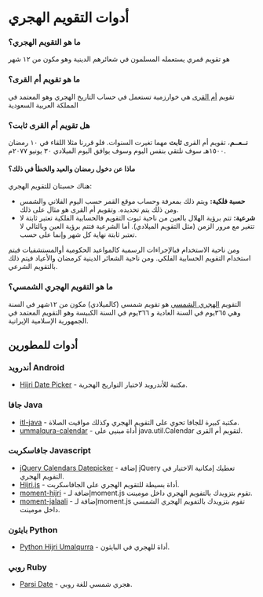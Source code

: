 # أدوات التقويم الهجري


### ما هو التقويم الهجري؟
هو تقويم قمري يستعمله المسلمون في شعائرهم الدينية وهو مكون من ١٢ شهر

### ما هو تقويم أم القرى؟
تقويم [أم القرى](https://ar.wikipedia.org/wiki/%D8%AA%D9%82%D9%88%D9%8A%D9%85_%D9%87%D8%AC%D8%B1%D9%8A#.D8.AA.D9.82.D9.88.D9.8A.D9.85_.D8.A3.D9.85_.D8.A7.D9.84.D9.82.D8.B1.D9.89) هي خوارزمية تستعمل في حساب التاريخ الهجري وهو المعتمد في المملكة العربية السعودية

### هل تقويم أم القرى ثابت؟
**نــعــم**، تقويم أم القرى **ثابت** مهما تغيرت السنوات. فلو قررنا مثلا اللقاء في ١٠ رمضان ١٥٠٠هـ سوف نلتقي بنفس اليوم وسوف يوافق اليوم الميلادي ٣٠ يونيو ٢٠٧٧م.

#### ماذا عن دخول رمضان والعيد والخطأ في ذلك؟
هناك حسبتان للتقويم الهجري:
-  **حسبة فلكية:** ويتم ذلك بمعرفة وحساب موقع القمر حسب اليوم الفلاني والشمس ومن ذلك يتم تحديده. وتقويم أم القرى هو مثال على ذلك.
- **شرعية:** تتم برؤية الهلال بالعين
من ناحية ثبوت التقويم فالحسابية الفلكية تعتبر ثابتة لا تتغير مع مرور الزمن (مثل التقويم الميلادي). أما الشرعية فتتم برؤية العين وبالتالي لا تعتبر ثابتة نهاية كل شهر وإنما على حسب.

ومن ناحية الاستخدام فبالإجراءات الرسمية كالمواعيد الحكومية أوالمستشفيات فيتم استخدام التقويم الحسابية الفلكي. ومن ناحية الشعائر الدينية كرمضان والأعياد فيتم ذلك بالتقويم الشرعي.

### ما هو التقويم الهجري الشمسي؟
التقويم [الهجري الشمسي](https://ar.wikipedia.org/wiki/%D8%AA%D9%82%D9%88%D9%8A%D9%85_%D9%87%D8%AC%D8%B1%D9%8A_%D8%B4%D9%85%D8%B3%D9%8A) هو تقويم شمسي (كالميلادي) مكون من ١٢شهر في السنة وهي  ٣٦٥يوم في السنة العادية و ٣٦٦يوم في السنة الكبيسة وهو التقويم المعتمد في الجمهورية الإسلامية الإيرانية.



## أدوات للمطورين

### أندرويد Android
* [Hijri Date Picker](https://github.com/alhazmy13/HijriDatePicker) - مكتبة للأندرويد لاختيار التواريخ الهجرية.

### جافا Java
* [itl-java](https://github.com/fikr4n/itl-java) - مكتبة كبيرة للجافا تحوي على التقويم الهجري وكذلك مواقيت الصلاة.
* [ummalqura-calendar](https://github.com/msarhan/ummalqura-calendar) - أداة مبنيى على java.util.Calendar لتقويم أم القرى.

### جافاسكربت Javascript
* [jQuery Calendars Datepicker](http://keith-wood.name/calendarsPicker.html) - إضافة jQuery تعطيك إمكانية الاختيار في التقويم الهجري.
* [Hijri.js](https://github.com/xsoh/Hijri.js) -  أداة بسيطة للتقويم الهجري على الجافاسكربت.
* [moment-hijri](https://github.com/xsoh/moment-hijri) -  إضافة لـmoment.js تقوم بتزويدك بالتفويم الهجري داخل مومينت.
* [moment-jalaali](https://github.com/jalaali/moment-jalaali) - إضافة لـmoment.js تقوم بتزويدك بالتفويم الهجري الشمسي داخل مومينت.

### بايثون Python
* [Python Hijri Umalqurra](https://github.com/tytkal/python-hijiri-ummalqura) - أداة للهجري في البايثون.

### روبي Ruby
* [Parsi Date](https://github.com/hzamani/parsi-date) - هجري شمسي للغة روبي.
